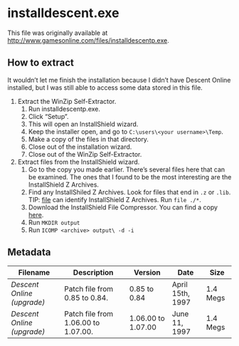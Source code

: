 # installdescent.exe
This file was originally available at <http://www.gamesonline.com/files/installdescentp.exe>.

## How to extract
It wouldn’t let me finish the installation because I didn’t have Descent Online installed, but I was still able to access some data stored in this file.

1. Extract the WinZip Self-Extractor.
	1. Run installdescentp.exe.
	2. Click “Setup”.
	3. This will open an InstallShield wizard.
	4. Keep the installer open, and go to `C:\users\<your username>\Temp`.
	5. Make a copy of the files in that directory.
	6. Close out of the installation wizard.
	7. Close out of the WinZip Self-Extractor.
2. Extract files from the InstallShield wizard.
	1. Go to the copy you made earlier. There’s several files here that can be examined. The ones that I found to be the most interesting are the InstallShield Z Archives.
	2. Find any InstallShiled Z Archives. Look for files that end in `.z` or `.lib`. TIP: [file](https://darwinsys.com/file/) can identify InstallShield Z Archives. Run `file ./*`.
	3. Download the InstallShield File Compressor. You can find a copy [here](https://archive.org/details/InstallShieldTools).
	4. Run `MKDIR output`
	5. Run `ICOMP <archive> output\ -d -i`

## Metadata
|Filename                   |Description                         |Version            |Date             | Size      |
|---------------------------|------------------------------------|-------------------|-----------------|-----------|
|_Descent Online (upgrade)_ |Patch file from 0.85 to 0.84.       |0.85 to 0.84       |April 15th, 1997 |1.4 Megs   |
|_Descent Online (upgrade)_ |Patch file from 1.06.00 to 1.07.00. |1.06.00 to 1.07.00 |June 11, 1997    |1.4 Megs   |
